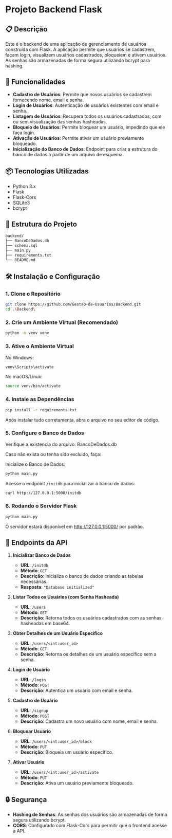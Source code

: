 # Projeto Backend Flask

## 📋 Descrição
Este é o backend de uma aplicação de gerenciamento de usuários construída com Flask. A aplicação permite que usuários se cadastrem, façam login, visualizem usuários cadastrados, bloqueiem e ativem usuários. As senhas são armazenadas de forma segura utilizando bcrypt para hashing.

## 🚀 Funcionalidades
- **Cadastro de Usuários**: Permite que novos usuários se cadastrem fornecendo nome, email e senha.
- **Login de Usuários**: Autenticação de usuários existentes com email e senha.
- **Listagem de Usuários**: Recupera todos os usuários cadastrados, com ou sem visualização das senhas hasheadas.
- **Bloqueio de Usuários**: Permite bloquear um usuário, impedindo que ele faça login.
- **Ativação de Usuários**: Permite ativar um usuário previamente bloqueado.
- **Inicialização do Banco de Dados**: Endpoint para criar a estrutura do banco de dados a partir de um arquivo de esquema.

## 📦 Tecnologias Utilizadas
- Python 3.x
- Flask
- Flask-Cors
- SQLite3
- bcrypt

## 📑 Estrutura do Projeto

```bash
backend/
├── BancoDeDados.db
├── schema.sql
├── main.py
├── requirements.txt
└── README.md
```

## 🛠️ Instalação e Configuração

### 1. Clone o Repositório
```bash
git clone https://github.com/Gestao-de-Usuarios/Backend.git
cd .\Backend\
```

### 2. Crie um Ambiente Virtual (Recomendado)
```bash
python -m venv venv
```

### 3. Ative o Ambiente Virtual
No Windows:
```bash
venv\Scripts\activate
```
No macOS/Linux:
```bash
source venv/bin/activate
```

### 4. Instale as Dependências
```bash
pip install -r requirements.txt
```
Após instalar tudo corretamenta, abra o arquivo no seu editor de código.

### 5. Configure o Banco de Dados
Verifique a existencia do arquivo: BancoDeDados.db

Caso não exista ou tenha sido excluido, faça:

Inicialize o Banco de Dados:
```bash
python main.py
```

Acesse o endpoint `/initdb` para inicializar o banco de dados:
```bash
curl http://127.0.0.1:5000/initdb
```

### 6. Rodando o Servidor Flask
```bash
python main.py
```

O servidor estará disponível em http://127.0.0.1:5000/ por padrão.

## 🔧 Endpoints da API

1. **Inicializar Banco de Dados**
   - **URL**: `/initdb`
   - **Método**: `GET`
   - **Descrição**: Inicializa o banco de dados criando as tabelas necessárias.
   - **Resposta**: `"Database initialized"`

2. **Listar Todos os Usuários (com Senha Hasheada)**
   - **URL**: `/users`
   - **Método**: `GET`
   - **Descrição**: Retorna todos os usuários cadastrados com as senhas hasheadas em base64.

3. **Obter Detalhes de um Usuário Específico**
   - **URL**: `/users/<int:user_id>`
   - **Método**: `GET`
   - **Descrição**: Retorna os detalhes de um usuário específico sem a senha.

4. **Login de Usuário**
   - **URL**: `/login`
   - **Método**: `POST`
   - **Descrição**: Autentica um usuário com email e senha.

5. **Cadastro de Usuário**
   - **URL**: `/signup`
   - **Método**: `POST`
   - **Descrição**: Cadastra um novo usuário com nome, email e senha.

6. **Bloquear Usuário**
   - **URL**: `/users/<int:user_id>/block`
   - **Método**: `PUT`
   - **Descrição**: Bloqueia um usuário específico.

7. **Ativar Usuário**
   - **URL**: `/users/<int:user_id>/activate`
   - **Método**: `PUT`
   - **Descrição**: Ativa um usuário previamente bloqueado.

## 🔒 Segurança
- **Hashing de Senhas**: As senhas dos usuários são armazenadas de forma segura utilizando bcrypt.
- **CORS**: Configurado com Flask-Cors para permitir que o frontend acesse a API.
